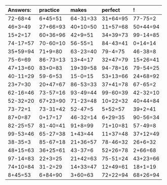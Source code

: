 | Answers: | practice | makes | perfect | ! |
| :--- | :--- | :--- | :--- | :--- |
| 72-68=4 | 6+45=51 | 64-31=33 | 31+64=95 | 77-75=2 | 
| 46+3=49 | 27+66=93 | 40+10=50 | 11+57=68 | 50+44=94 | 
| 15+2=17 | 60+36=96 | 42+9=51 | 34+39=73 | 99-14=85 | 
| 74-17=57 | 70-60=10 | 56-55=1 | 84-43=41 | 0+14=14 | 
| 35+59=94 | 71+9=80 | 63-23=40 | 79-4=75 | 46-38=8 | 
| 75-6=69 | 86-73=13 | 13+4=17 | 32+47=79 | 15+26=41 | 
| 47+13=60 | 83+0=83 | 19+39=58 | 94-78=16 | 79-54=25 | 
| 40-11=29 | 59-6=53 | 15-0=15 | 53+13=66 | 24+68=92 | 
| 23+7=30 | 20+47=67 | 86-53=33 | 37+41=78 | 67-65=2 | 
| 62-16=46 | 73-57=16 | 93-49=44 | 99-60=39 | 42-32=10 | 
| 52-32=20 | 67+23=90 | 71-23=48 | 10+22=32 | 40+44=84 | 
| 73-72=1 | 73-31=42 | 52-47=5 | 5+52=57 | 39+2=41 | 
| 87+0=87 | 0+17=17 | 46-32=14 | 6+29=35 | 90-56=34 | 
| 82-25=57 | 81-40=41 | 91+8=99 | 71+10=81 | 57-49=8 | 
| 99-53=46 | 65-27=38 | 1+43=44 | 11+37=48 | 37+12=49 | 
| 38-35=3 | 85-67=18 | 21+36=57 | 78-46=32 | 26+6=32 | 
| 48+15=63 | 36+25=61 | 43-37=6 | 52+26=78 | 2+66=68 | 
| 97-14=83 | 22+3=25 | 21+42=63 | 75-51=24 | 43+23=66 | 
| 74+10=84 | 31-2=29 | 14+33=47 | 12+49=61 | 18+1=19 | 
| 8+45=53 | 6+84=90 | 3+60=63 | 72+22=94 | 68+26=94 | 
